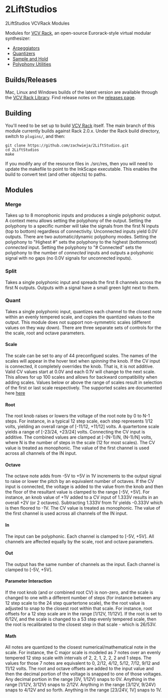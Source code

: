 # 2LiftStudios
2LiftStudios VCVRack Modules

Modules for [VCV Rack](https://github.com/VCVRack/Rack), an open-source Eurorack-style virtual modular synthesizer:

- [Arpeggiators](#arpeggiators)
- [Quantizers](#quantizers)
- [Sample and Hold](#sampleandhold)
- [Polyphony Utilities](#polyphony)


## Builds/Releases

Mac, Linux and Windows builds of the latest version are available through the [VCV Rack Library](https://library.vcvrack.com). Find release notes on the [releases page](https://github.com/zachwieja/2LiftStudios/releases).

## Building

You'll need to be set up to build [VCV Rack](https://github.com/VCVRack/Rack) itself.  The main branch of this module currently builds against Rack 2.0.x. Under the Rack build directory, switch to `plugins/`, and then:

  ```
  git clone https://github.com/zachwieja/2LiftStudios.git
  cd 2LiftStudios
  make
  ```

If you modify any of the resource files in ./src/res,  then you will need to update the makefile to point to the InkScape executable.  This enables the build to convert text (and other objects) to paths.

## Modules

<a name="polyphony">

### <a name="merge"></a> Merge

Takes up to 8 monophonic inputs and produces a single polyphonic output. A context menu allows setting the polyphony of the output. Setting the polyphony to a specific number will take the signals from the first N inputs (top to bottom) regardless of connectivity. Unconnected inputs yield 0.0V outputs. There are two automatic/dynamic polyphony modes. Setting the polyphony to "Highest #" sets the polyphony to the highest (bottommost) _connected_ input.  Setting the polyphony to "# Connected" sets the polyphony to the number of _connected_ inputs and outputs a polyphonic signal with no gaps (no 0.0V signals for unconnected inputs).

### <a name="split"></a> Split

Takes a single polyphonic input and spreads the first 8 channels across the first N outputs.  Outputs with a signal have a small green light next to them.

<a name="quantizers">

### <a name="quant"></a> Quant

Takes a single polyphonic input, quantizes each channel to the closest note within an evenly tempered scale, and copies the quantized values to the output.  This module does not support non-symmetric scales (different values on they way down). There are three separate sets of controls for the the scale, root and octave parameters.

#### Scale
The scale can be set to any of 44 preconfigued scales. The names of the scales will appear in the hover text when _spinning_ the knob. If the CV input is connected, it completely overrides the knob.  That is, it is not additive.  Valid CV values start at 0.0V and each 0.1V will change to the next scale.  This allows for up 100 scales and allows for backward compatibility when adding scales.  Values below or above the range of scales result in selection of the first or last scale respectively.  The supported scales are documented here <a href="https://en.wikipedia.org/wiki/List_of_musical_scales_and_modes">here</a>

#### Root
The root knob raises or lowers the voltage of the root note by 0 to N-1 steps. For instance, in a typical 12 step scale, each step represents 1/12 volts, yielding an overall range of [-11/12, +11/12] volts.  A quartertone scale yields a range of [-23/24, +23/24] volts. Connecting the CV input is additive. The combined values are clamped at [-(N-1)/N, (N-1)/N] volts, where N is the number of steps in the scale (12 for most scales).  The CV value is treated as monophonic.  The value of the first channel is used across all channels of the IN input.

#### Octave
The octave note adds from -5V to +5V in 1V increments to the output signal to raise or lower the pitch by an equivalent number of octaves. If the CV input is connected, the voltage is added to the value from the knob and then the floor of the resultant value is clamped to the range [-5V, +5V].  For instance, an knob value of +1V added to a CV input of 1.333V results in an overall +2V (or 2 octaves).  Subtracting 1.333V from 1V yields -0.333V which is then floored to -1V.  The CV value is treated as monophonic.  The value of the first channel is used across all channels of the IN input.

#### In
The input can be polyphonic.  Each channel is clamped to [-5V, +5V].  All channels are affected equally by the scale, root and octave parameters.

#### Out
The output has the same number of channels as the input.  Each channel is clamped to [-5V, +5V].

#### Parameter Interaction

If the root knob (and or combined root CV) is non-zero, and the scale is changed to one with a different number of steps (for instance between any 12 step scale to the 24 step quartertone scale), the the root value is adjusted to snap to the closest root within that scale.  For instance, root offsets for a 12 step scale are in the range [1/12V, 11/12V].  If the root is set to 6/12V, and the scale is changed to a 53 step evenly tempered scale,  then the root is recalibrated to the closest step in that scale - which is 26/53V.

#### Math

All notes are quantized to the closest numerical/mathematical note in the scale. For instance, the C major scale is modeled as 7 notes over an evenly tempered 12 step scale with intervals of 2, 2, 1, 2, 2, 2 and 1 steps. The values for those 7 notes are equivalent to 0, 2/12, 4/12, 5/12, 7/12, 9/12 and 11/12 volts.  The root and octave offsets are added to the input value and then the decimal portion of the voltage is snapped to one of those voltages.  Any decimal portion in the range [0V, 1/12V) snaps to 0V. Anything in the range [1/12V, 3/12V) snaps to 2/12V. Anything in the range [3/12V, 9/24V) snaps to 4/12V and so forth.  Anything in the range [23/24V, 1V] snaps to 1V.


